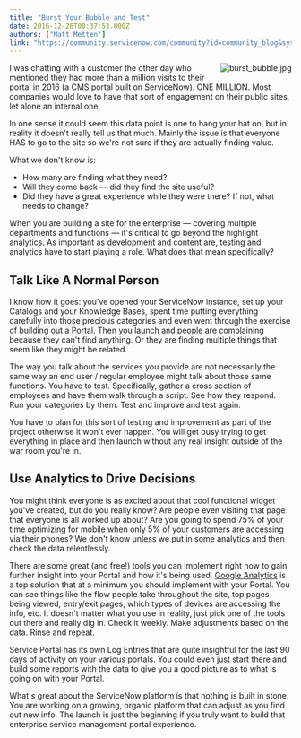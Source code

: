 ```yaml
---
title: "Burst Your Bubble and Test"
date: 2016-12-28T00:37:53.000Z
authors: ["Matt Metten"]
link: "https://community.servicenow.com/community?id=community_blog&sys_id=06ec6e65dbd0dbc01dcaf3231f961994"
---
```

<p><img   alt="burst_bubble.jpg" class="image-1 jive-image" src="5c968dcadb9897041dcaf3231f9619da.iix" style="height: auto; float: right; padding: 0 0 10px 10px; margin-left: auto; margin-right: auto;"/>I was chatting with a customer the other day who mentioned they had more than a million visits to their portal in 2016 (a CMS portal built on ServiceNow). ONE MILLION. Most companies would love to have that sort of engagement on their public sites, let alone an internal one.</p><p></p><p>In one sense it could seem this data point is one to hang your hat on, but in reality it doesn't really tell us that much. Mainly the issue is that everyone HAS to go to the site so we're not sure if they are actually finding value.</p><p></p><p>What we don't know is:</p><ul><li>How many are finding what they need?</li><li>Will they come back — did they find the site useful?</li><li>Did they have a great experience while they were there? If not, what needs to change?</li></ul><p></p><p>When you are building a site for the enterprise — covering multiple departments and functions — it's critical to go beyond the highlight analytics. As important as development and content are, testing and analytics have to start playing a role. What does that mean specifically?</p><p></p><h2>Talk Like A Normal Person</h2><p>I know how it goes: you've opened your ServiceNow instance, set up your Catalogs and your Knowledge Bases, spent time putting everything carefully into those precious categories and even went through the exercise of building out a Portal. Then you launch and people are complaining because they can't find anything. Or they are finding multiple things that seem like they might be related.</p><p></p><p>The way you talk about the services you provide are not necessarily the same way an end user / regular employee might talk about those same functions. You have to test. Specifically, gather a cross section of employees and have them walk through a script. See how they respond. Run your categories by them. Test and improve and test again.</p><p></p><p>You have to plan for this sort of testing and improvement as part of the project otherwise it won't ever happen. You will get busy trying to get everything in place and then launch without any real insight outside of the war room you're in.</p><p></p><h2>Use Analytics to Drive Decisions</h2><p>You might think everyone is as excited about that cool functional widget you've created, but do you really know? Are people even visiting that page that everyone is all worked up about? Are you going to spend 75% of your time optimizing for mobile when only 5% of your customers are accessing via their phones? We don't know unless we put in some analytics and then check the data relentlessly.</p><p></p><p>There are some great (and free!) tools you can implement right now to gain further insight into your Portal and how it's being used. <a title="nalytics.google.com/" href="https://analytics.google.com/">Google Analytics</a> is a top solution that at a minimum you should implement with your Portal. You can see things like the flow people take throughout the site, top pages being viewed, entry/exit pages, which types of devices are accessing the info, etc. It doesn't matter what you use in reality, just pick one of the tools out there and really dig in. Check it weekly. Make adjustments based on the data. Rinse and repeat.</p><p></p><p>Service Portal has its own Log Entries that are quite insightful for the last 90 days of activity on your various portals. You could even just start there and build some reports with the data to give you a good picture as to what is going on with your Portal.</p><p></p><p>What's great about the ServiceNow platform is that nothing is built in stone. You are working on a growing, organic platform that can adjust as you find out new info. The launch is just the beginning if you truly want to build that enterprise service management portal experience.</p>